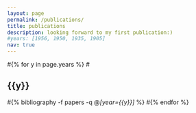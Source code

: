 ```yaml
---
layout: page
permalink: /publications/
title: publications
description: looking forward to my first publication:)
#years: [1956, 1950, 1935, 1905]
nav: true
---
```


<div class="publications">

#{% for y in page.years %}
  #<h2 class="year">{{y}}</h2>
  #{% bibliography -f papers -q @*[year={{y}}]* %}
#{% endfor %}

</div>
